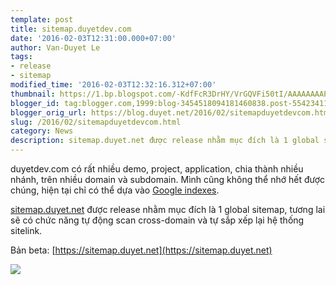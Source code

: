 ```yaml
---
template: post
title: sitemap.duyetdev.com
date: '2016-02-03T12:31:00.000+07:00'
author: Van-Duyet Le
tags:
- release
- sitemap
modified_time: '2016-02-03T12:32:16.312+07:00'
thumbnail: https://1.bp.blogspot.com/-KdfFcR3DrHY/VrGQVFi50tI/AAAAAAAAPCE/jlt9NUoQTxo/s1600/service-icon.png
blogger_id: tag:blogger.com,1999:blog-3454518094181460838.post-5542341146280857053
blogger_orig_url: https://blog.duyet.net/2016/02/sitemapduyetdevcom.html
slug: /2016/02/sitemapduyetdevcom.html
category: News
description: sitemap.duyet.net được release nhằm mục đích là 1 global sitemap, tương lai sẽ có chức năng tự động scan cross-domain và tự sắp xếp lại hệ thống sitelink.
---
```


duyetdev.com có rất nhiều demo, project, application, chia thành nhiều nhánh, trên nhiều domain và subdomain. Mình cũng không thể nhớ hết được chúng, hiện tại chỉ có thể dựa vào [Google indexes](https://www.google.com/webhp?sourceid=chrome-instant&amp;ion=1&amp;espv=2&amp;ie=UTF-8#q=site:duyet.net).

[sitemap.duyet.net](https://sitemap.duyet.net) được release nhằm mục đích là 1 global sitemap, tương lai sẽ có chức năng tự động scan cross-domain và tự sắp xếp lại hệ thống sitelink.

Bản beta: [https://sitemap.duyet.net](https://sitemap.duyet.net)

[![](https://1.bp.blogspot.com/-KdfFcR3DrHY/VrGQVFi50tI/AAAAAAAAPCE/jlt9NUoQTxo/s320/service-icon.png)](https://sitemap.duyet.net)
